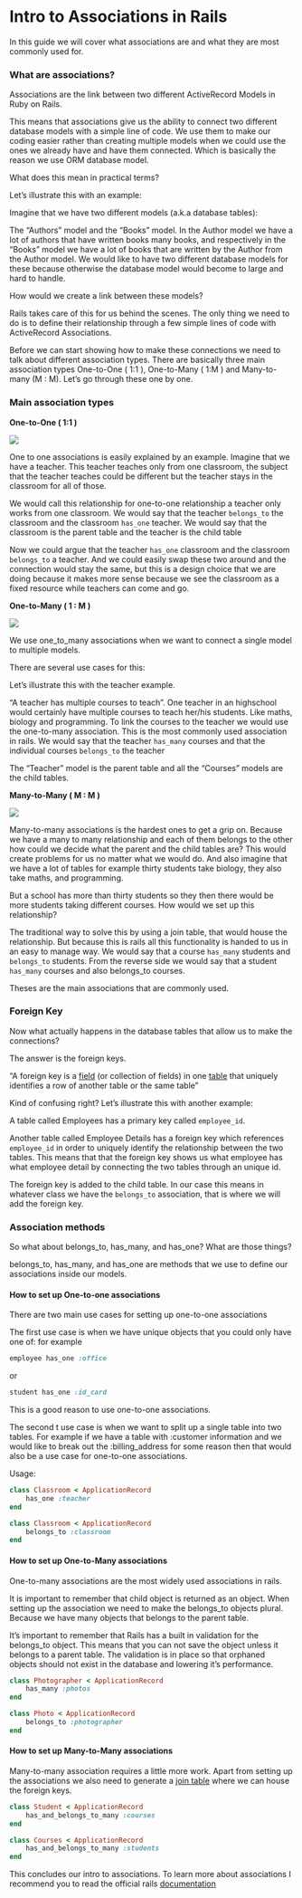 # Intro to Associations in Rails

In this guide we will cover what associations are and what they are most commonly used for.

### What are associations?
Associations are the link between two different ActiveRecord Models in Ruby on Rails.

This means that associations give us the ability to connect two different database models with a simple line of code. We use them to make our coding easier rather than creating multiple models when we could use the ones we already have and have them connected. Which is basically the reason we use ORM database model.

What does this mean in practical terms?

Let’s illustrate this with an example:

Imagine that we have two different models (a.k.a database tables):

The “Authors” model and the “Books” model. In the Author model we have a lot of authors that have written books many books, and respectively in the “Books” model we have a lot of books that are written by the Author from the Author model. We would like to have two different database models for these because otherwise the database model would become to large and hard to handle.

How would we create a link between these models?

Rails takes care of this for us behind the scenes. The only thing we need to do is to define their relationship through a few simple lines of code with ActiveRecord Associations.

Before we can start showing how to make these connections we need to talk about different association types. There are basically three main association types One-to-One ( 1:1 ), One-to-Many ( 1:M ) and Many-to-many (M : M). Let’s go through these one by one.

 
### Main association types


**One-to-One ( 1:1 )**


![](https://docs.google.com/a/craftacademy.se/drawings/d/sfQAXpycOUZvZGcRw0iIeXA/image?w=206&h=36&rev=1&ac=1)

One to one associations is easily explained by an example. Imagine that we have a teacher. This teacher teaches only from one classroom, the subject that the teacher teaches could be different but the teacher stays in the classroom for all of those.

  

We would call this relationship for one-to-one relationship a teacher only works from one classroom. We would say that the teacher `belongs_to` the classroom and the classroom `has_one` teacher. We would say that the classroom is the parent table and the teacher is the child table

  

Now we could argue that the teacher `has_one` classroom and the classroom `belongs_to` a teacher. And we could easily swap these two around and the connection would stay the same, but this is a design choice that we are doing because it makes more sense because we see the classroom as a fixed resource while teachers can come and go.

  
  

**One-to-Many ( 1 : M )**

  

![](https://docs.google.com/a/craftacademy.se/drawings/d/swfhjeL6Z030oQ__HbM8DnQ/image?w=181&h=99&rev=1&ac=1)

  

We use one_to_many associations when we want to connect a single model to multiple models.

There are several use cases for this:

  

Let’s illustrate this with the teacher example.

  

“A teacher has multiple courses to teach”. One teacher in an highschool would certainly have multiple courses to teach her/his students. Like maths, biology and programming. To link the courses to the teacher we would use the one-to-many association. This is the most commonly used association in rails. We would say that the teacher `has_many` courses and that the individual courses `belongs_to` the teacher

  

The “Teacher” model is the parent table and all the “Courses” models are the child tables.


**Many-to-Many ( M : M )**

  

![](https://docs.google.com/a/craftacademy.se/drawings/d/sd6OTYyno2LD9GHGj9YZWAQ/image?w=204&h=114&rev=26&ac=1)

  

Many-to-many associations is the hardest ones to get a grip on. Because we have a many to many relationship and each of them belongs to the other how could we decide what the parent and the child tables are? This would create problems for us no matter what we would do. And also imagine that we have a lot of tables for example thirty students take biology, they also take maths, and programming.

  

But a school has more than thirty students so they then there would be more students taking different courses. How would we set up this relationship?



The traditional way to solve this by using a join table, that would house the relationship. But because this is rails all this functionality is handed to us in an easy to manage way. We would say that a course `has_many` students and `belongs_to` students. From the reverse side we would say that a student `has_many` courses and also belongs_to courses.



Theses are the main associations that are commonly used.

  
### Foreign Key

Now what actually happens in the database tables that allow us to make the connections?

The answer is the foreign keys.

  

“A foreign key is a [field](https://en.wikipedia.org/wiki/Field_(computer_science)) (or collection of fields) in one [table](https://en.wikipedia.org/wiki/Table_(database)) that uniquely identifies a row of another table or the same table”

  

Kind of confusing right? Let’s illustrate this with another example:

  

A table called Employees has a primary key called `employee_id`.

  

Another table called Employee Details has a foreign key which references `employee_id` in order to uniquely identify the relationship between the two tables. This means that that the foreign key shows us what employee has what employee detail by connecting the two tables through an unique id.

  

The foreign key is added to the child table. In our case this means in whatever class we have the `belongs_to` association, that is where we will add the foreign key.

### Association methods

So what about belongs_to, has_many, and has_one? What are those things?

belongs_to, has_many, and has_one are methods that we use to define our associations inside our models.

#### How to set up One-to-one associations

There are two main use cases for setting up one-to-one associations

  

The first use case is when we have unique objects that you could only have one of: for example

```ruby
employee has_one :office
```
or

```ruby
student has_one :id_card
```

This is a good reason to use one-to-one associations.

  

The second t use case is when we want to split up a single table into two tables. For example if we have a table with :customer information and we would like to break out the :billing_address for some reason then that would also be a use case for one-to-one associations.

  

Usage:

```ruby
class Classroom < ApplicationRecord
	has_one :teacher
end
````

  
```ruby
class Classroom < ApplicationRecord
	belongs_to :classroom
end
```

#### How to set up One-to-Many associations

One-to-many associations are the most widely used associations in rails.

It is important to remember that child object is returned as an object. When setting up the association we need to make the belongs_to objects plural. Because we have many objects that belongs to the parent table.

It’s important to remember that Rails has a built in validation for the belongs_to object. This means that you can not save the object unless it belongs to a parent table. The validation is in place so that orphaned objects should not exist in the database and lowering it’s performance.


```ruby
class Photographer < ApplicationRecord
	has_many :photos
end
```


  
```ruby
class Photo < ApplicationRecord
	belongs_to :photographer
end
```

  

#### How to set up Many-to-Many associations

  

Many-to-many association requires a little more work. Apart from setting up the associations we also need to generate a [join table](http://edgeguides.rubyonrails.org/active_record_migrations.html#creating-a-join-table) where we can house the foreign keys.

  
```ruby
class Student < ApplicationRecord
	has_and_belongs_to_many :courses
end
```

  
```ruby
class Courses < ApplicationRecord
	has_and_belongs_to_many :students
end
```
  
This concludes our intro to associations. To learn more about associations I recommend you to read the official rails [documentation](http://edgeguides.rubyonrails.org/association_basics.html)